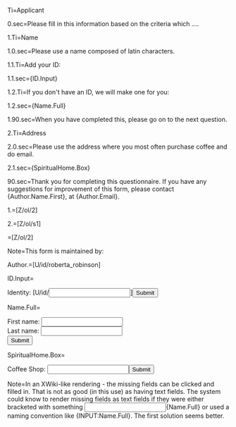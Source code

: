 Ti=Applicant

0.sec=Please fill in this information based on the criteria which ....

1.Ti=Name

1.0.sec=Please use a name composed of latin characters. 

1.1.Ti=Add your ID:

1.1.sec={ID.Input}

1.2.Ti=If you don't have an ID, we will make one for you:

1.2.sec={Name.Full}

1.90.sec=When you have completed this, please go on to the next question.


2.Ti=Address

2.0.sec=Please use the address where you most often purchase coffee and do email.

2.1.sec={SpiritualHome.Box}

90.sec=Thank you for completing this questionnaire.  If you have any suggestions for improvement of this form, please contact {Author.Name.First}, at {Author.Email}.

1.=[Z/ol/2]

2.=[Z/ol/s1]

=[Z/ol/2]

Note=This form is maintained by:

Author.=[U/id/roberta_robinson]

ID.Input=<form action="demo_form.asp">Identity: [U/id/<input type="text" name="ID.URL">]<input type="submit" value="Submit"></form>

Name.Full=<form action="demo_form.asp">First name: <input type="text" name="Name.First"><br>Last name: <input type="text" name="Name.Last"><br><input type="submit" value="Submit"></form>

SpiritualHome.Box=<form action="demo_form.asp">Coffee Shop: <input type="text" name="SpiritualHome"><input type="submit" value="Submit"></form>

Note=In an XWiki-like rendering - the missing fields can be clicked and filled in.  That is not as good (in this use) as having text fields.  The system could know to render missing fields as text fields if they were either bracketed with something <input>{Name.Full}</input> or used a naming convention like {INPUT:Name.Full}.  The first solution seems better.